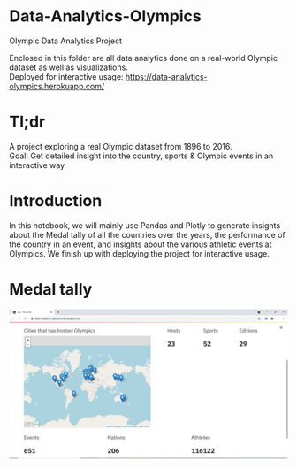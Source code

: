 # Data-Analytics-Olympics

Olympic Data Analytics Project

Enclosed in this folder are all data analytics done on a real-world Olympic dataset as well as visualizations. <br />
Deployed for interactive usage: https://data-analytics-olympics.herokuapp.com/

# Tl;dr
A project exploring a real Olympic dataset from 1896 to 2016.<br />
Goal: Get detailed insight into the country, sports & Olympic events in an interactive way

# Introduction
In this notebook, we will mainly use Pandas and Plotly to generate insights about the Medal tally of all the countries over the years, the performance of the country in an event, and insights about the various athletic events at Olympics. We finish up with deploying the project for interactive usage. 
 
 
# Medal tally
![Alt text](https://github.com/n-e-e-l/Data-Analytics-Olympics/blob/main/img/olmpic_1.JPG?raw=true "Insight")


